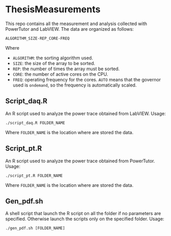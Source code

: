 # ThesisMeasurements

This repo contains all the measurement and analysis collected with PowerTutor and LabVIEW. The data are organized as follows:

    ALGORITHM_SIZE-REP_CORE-FREQ

Where

*   `ALGORITHM`: the sorting algorithm used.
*   `SIZE`: the size of the array to be sorted.
*   `REP`: the number of times the array must be sorted.
*   `CORE`: the number of active cores on the CPU.
*   `FREQ`: operating frequency for the cores. `AUTO` means that the governor used is `ondemand`, so the frequency is automatically scaled.

## Script_daq.R
An R script used to analyze the power trace obtained from LabVIEW. Usage:

    ./script_daq.R FOLDER_NAME
Where `FOLDER_NAME` is the location where are stored the data.

## Script_pt.R
An R script used to analyze the power trace obtained from PowerTutor. Usage:

    ./script_pt.R FOLDER_NAME
Where `FOLDER_NAME` is the location where are stored the data.

## Gen_pdf.sh
A shell script that launch the R script on all the folder if no parameters are specified. Otherwise launch the scripts only on the specified folder. Usage:

    ./gen_pdf.sh [FOLDER_NAME]
